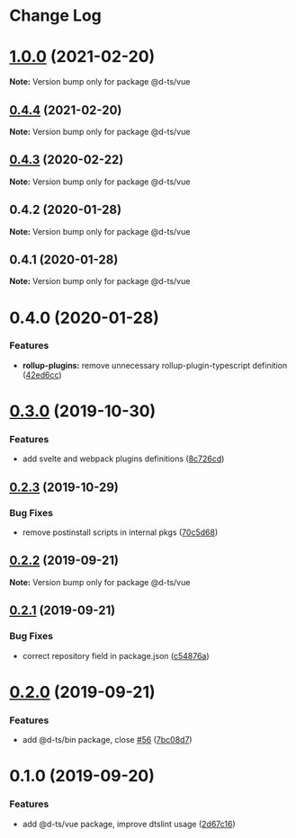 # Change Log

# [1.0.0](https://github.com/rx-ts/types/compare/@d-ts/vue@0.4.4...@d-ts/vue@1.0.0) (2021-02-20)

**Note:** Version bump only for package @d-ts/vue

## [0.4.4](https://github.com/rx-ts/types/compare/@d-ts/vue@0.4.3...@d-ts/vue@0.4.4) (2021-02-20)

**Note:** Version bump only for package @d-ts/vue

## [0.4.3](https://github.com/rx-ts/types/compare/@d-ts/vue@0.4.2...@d-ts/vue@0.4.3) (2020-02-22)

**Note:** Version bump only for package @d-ts/vue

## 0.4.2 (2020-01-28)

**Note:** Version bump only for package @d-ts/vue

## 0.4.1 (2020-01-28)

**Note:** Version bump only for package @d-ts/vue

# 0.4.0 (2020-01-28)

### Features

- **rollup-plugins:** remove unnecessary rollup-plugin-typescript definition ([42ed6cc](https://github.com/rx-ts/types/commit/42ed6cca2c473a463035c105760428d96dca0a75))

# [0.3.0](https://github.com/rx-ts/types/compare/@d-ts/vue@0.2.3...@d-ts/vue@0.3.0) (2019-10-30)

### Features

- add svelte and webpack plugins definitions ([8c726cd](https://github.com/rx-ts/types/commit/8c726cd0ce2641b3ab9a4516d40cc0cd2544bb8b))

## [0.2.3](https://github.com/rx-ts/types/compare/@d-ts/vue@0.2.2...@d-ts/vue@0.2.3) (2019-10-29)

### Bug Fixes

- remove postinstall scripts in internal pkgs ([70c5d68](https://github.com/rx-ts/types/commit/70c5d68190df3b4ec9e323119d8acabc320579e9))

## [0.2.2](https://github.com/rx-ts/types/compare/@d-ts/vue@0.2.1...@d-ts/vue@0.2.2) (2019-09-21)

**Note:** Version bump only for package @d-ts/vue

## [0.2.1](https://github.com/rx-ts/types/compare/@d-ts/vue@0.2.0...@d-ts/vue@0.2.1) (2019-09-21)

### Bug Fixes

- correct repository field in package.json ([c54876a](https://github.com/rx-ts/types/commit/c54876a))

# [0.2.0](https://github.com/rx-ts/types/compare/@d-ts/vue@0.1.0...@d-ts/vue@0.2.0) (2019-09-21)

### Features

- add @d-ts/bin package, close [#56](https://github.com/rx-ts/types/issues/56) ([7bc08d7](https://github.com/rx-ts/types/commit/7bc08d7))

# 0.1.0 (2019-09-20)

### Features

- add @d-ts/vue package, improve dtslint usage ([2d67c16](https://github.com/rx-ts/types/commit/2d67c16))
